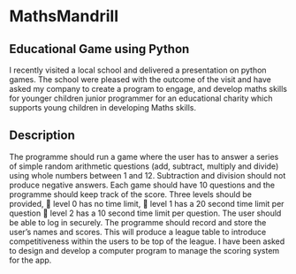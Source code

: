 # MathsMandrill
Educational Game using Python
------------------------------
I recently visited a local school and delivered a presentation on python games. 
The school were pleased with the outcome of the visit and have asked my company to create a program to engage, and develop maths skills for younger children junior programmer for an educational charity which supports young children in developing Maths skills. 

Description
-------------
The programme should run a game where the user has to answer a series of simple random arithmetic questions (add, subtract, multiply and divide) using whole numbers between 1 and 12. Subtraction and division should not produce negative answers. Each game should have 10 questions and the programme should keep track of the score. 
Three levels should be provided,
	level 0 has no time limit, 
	level 1 has a 20 second time limit per question
	level 2 has a 10 second time limit per question. 
The user should be able to log in securely. The programme should record and store the user’s names and scores. 
This will produce a league table to introduce competitiveness within the users to be top of the league. 
I have been asked to design and develop a computer program to manage the scoring system for the app.
